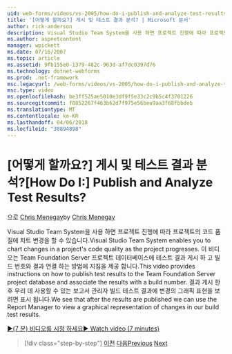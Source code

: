 ```yaml
---
uid: web-forms/videos/vs-2005/how-do-i-publish-and-analyze-test-results
title: '[어떻게 할까요?] 게시 및 테스트 결과 분석? | Microsoft 문서'
author: rick-anderson
description: Visual Studio Team System을 사용 하면 프로젝트 진행에 따라 프로젝트의 코드 품질에 차트 변경을 할 수 있습니다. 이 비디오에서는 publ. 하는 방법에 지침을 제공...
ms.author: aspnetcontent
manager: wpickett
ms.date: 07/16/2007
ms.topic: article
ms.assetid: 9fb155e0-1379-482c-963d-af7dc0397d76
ms.technology: dotnet-webforms
ms.prod: .net-framework
msc.legacyurl: /web-forms/videos/vs-2005/how-do-i-publish-and-analyze-test-results
msc.type: video
ms.openlocfilehash: be3ff525ae5010e3df9f5e33c2c9b5c4f3701226
ms.sourcegitcommit: f8852267f463b62d7f975e56bea9aa3f68fbbdeb
ms.translationtype: MT
ms.contentlocale: ko-KR
ms.lasthandoff: 04/06/2018
ms.locfileid: "30894898"
---
```

<a name="how-do-i-publish-and-analyze-test-results"></a><span data-ttu-id="dcdcc-105">[어떻게 할까요?] 게시 및 테스트 결과 분석?</span><span class="sxs-lookup"><span data-stu-id="dcdcc-105">[How Do I:] Publish and Analyze Test Results?</span></span>
====================
<span data-ttu-id="dcdcc-106">으로 [Chris Menegay](https://twitter.com/CMenegay)</span><span class="sxs-lookup"><span data-stu-id="dcdcc-106">by [Chris Menegay](https://twitter.com/CMenegay)</span></span>

<span data-ttu-id="dcdcc-107">Visual Studio Team System을 사용 하면 프로젝트 진행에 따라 프로젝트의 코드 품질에 차트 변경을 할 수 있습니다.</span><span class="sxs-lookup"><span data-stu-id="dcdcc-107">Visual Studio Team System enables you to chart changes in a project's code quality as the project progresses.</span></span> <span data-ttu-id="dcdcc-108">이 비디오는 Team Foundation Server 프로젝트 데이터베이스에 테스트 결과 게시 하 고 빌드 번호와 결과 연결 하는 방법에 지침을 제공 합니다.</span><span class="sxs-lookup"><span data-stu-id="dcdcc-108">This video provides instructions on how to publish test results to the Team Foundation Server project database and associate the results with a build number.</span></span> <span data-ttu-id="dcdcc-109">결과 게시 한 후 우리 데 사용할 수 있는 보고서 관리자 빌드 테스트 결과에 변경의 그래픽 표현을 보려면 표시 됩니다.</span><span class="sxs-lookup"><span data-stu-id="dcdcc-109">We see that after the results are published we can use the Report Manager to view a graphical representation of changes in our build test results.</span></span>

[<span data-ttu-id="dcdcc-110">&#9654;(7 분) 비디오를 시청 하세요</span><span class="sxs-lookup"><span data-stu-id="dcdcc-110">&#9654; Watch video (7 minutes)</span></span>](https://channel9.msdn.com/Blogs/ASP-NET-Site-Videos/how-do-i-publish-and-analyze-test-results)

> [!div class="step-by-step"]
> <span data-ttu-id="dcdcc-111">[이전](how-do-i-use-generic-tests.md)
> [다음](how-do-i-discover-application-changes-prior-to-deployment.md)</span><span class="sxs-lookup"><span data-stu-id="dcdcc-111">[Previous](how-do-i-use-generic-tests.md)
[Next](how-do-i-discover-application-changes-prior-to-deployment.md)</span></span>
